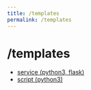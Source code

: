 ```yaml
---
title: /templates
permalink: /templates
---
```


# /templates

- [service (python3, flask)](https://github.com/awflwafl/templates/tree/master/service)
- [script (python3)](https://github.com/awflwafl/templates/tree/master/script)
